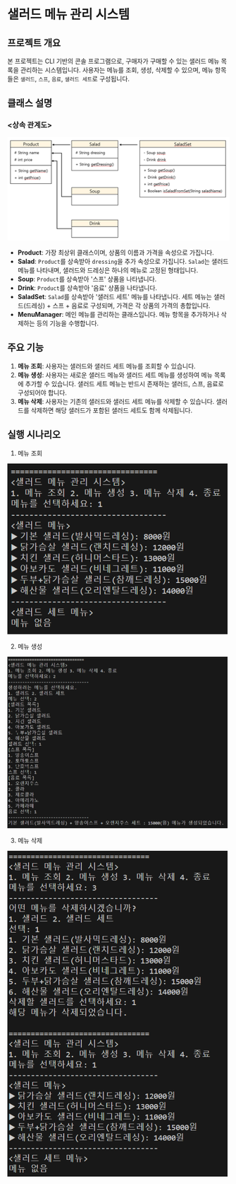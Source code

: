 # 샐러드 메뉴 관리 시스템

## 프로젝트 개요
본 프로젝트는 CLI 기반의 콘솔 프로그램으로, 구매자가 구매할 수 있는 샐러드 메뉴 목록을 관리하는 시스템입니다. 사용자는 메뉴를 조회, 생성, 삭제할 수 있으며, 메뉴 항목들은 `샐러드`, `스프`, `음료`, `샐러드 세트`로 구성됩니다.


## 클래스 설명
### <상속 관계도>
![alt text](image.png)
- **Product**: 가장 최상위 클래스이며, 상품의 이름과 가격을 속성으로 가집니다.
- **Salad**: `Product`를 상속받아 `dressing`을 추가 속성으로 가집니다. `Salad`는 샐러드 메뉴를 나타내며, 샐러드와 드레싱은 하나의 메뉴로 고정된 형태입니다.
- **Soup**: `Product`를 상속받아 '스프' 상품을 나타냅니다.
- **Drink**: `Product`를 상속받아 '음료' 상품을 나타냅니다.
- **SaladSet**: `Salad`를 상속받아 '샐러드 세트' 메뉴를 나타냅니다. 세트 메뉴는 샐러드(드레싱) + 스프 + 음료로 구성되며, 가격은 각 상품의 가격의 총합입니다.
- **MenuManager**: 메인 메뉴를 관리하는 클래스입니다. 메뉴 항목을 추가하거나 삭제하는 등의 기능을 수행합니다.

## 주요 기능
1. **메뉴 조회**: 사용자는 샐러드와 샐러드 세트 메뉴를 조회할 수 있습니다.
2. **메뉴 생성**: 사용자는 새로운 샐러드 메뉴와 샐러드 세트 메뉴를 생성하여 메뉴 목록에 추가할 수 있습니다. 샐러드 세트 메뉴는 반드시 존재하는 샐러드, 스프, 음료로 구성되어야 합니다.
3. **메뉴 삭제**: 사용자는 기존의 샐러드와 샐러드 세트 메뉴를 삭제할 수 있습니다. 샐러드를 삭제하면 해당 샐러드가 포함된 샐러드 세트도 함께 삭제됩니다.


## 실행 시나리오
1. 메뉴 조회
<img src="image-1.png" width="500">

2. 메뉴 생성
<img src="image-2.png" width="500">

3. 메뉴 삭제
<img src="image-3.png" width="500">


